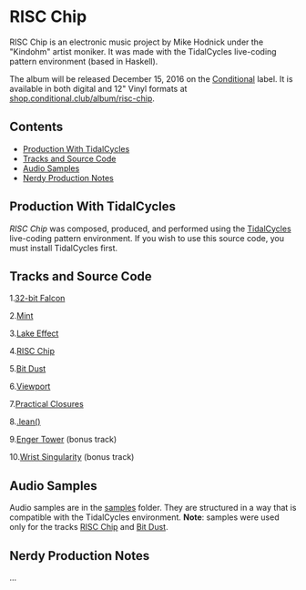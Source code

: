 RISC Chip
=========

RISC Chip is an electronic music project by Mike Hodnick under the "Kindohm" 
artist moniker. It was made with the TidalCycles live-coding pattern environment 
(based in Haskell). 

The album will be released December 15, 2016 on the [Conditional](http://conditional.club) label.
It is available in both digital and 12" Vinyl formats at 
[shop.conditional.club/album/risc-chip](http://shop.conditional.club/album/risc-chip).

## Contents

* [Production With TidalCycles](#tidalcycles)
* [Tracks and Source Code](#tracks)
* [Audio Samples](#samples)
* [Nerdy Production Notes](#notes)

<a name="tidalcycles"></a>
## Production With TidalCycles

_RISC Chip_ was composed, produced, and performed using the [TidalCycles](http://tidalcycles.org)
live-coding pattern environment. If you wish to use this source code, you must install
TidalCycles first.  

<a name="tracks"></a>
## Tracks and Source Code

1.[32-bit Falcon](blob/master/tracks/01.32-bit-Falcon.tidal)

2.[Mint](blob/master/tracks/02.Mint.tidal)

3.[Lake Effect](blob/master/tracks/01.32-bit-Falcon.tidal)

4.[RISC Chip](blob/master/tracks/01.32-bit-Falcon.tidal)

5.[Bit Dust](blob/master/tracks/01.32-bit-Falcon.tidal)

6.[Viewport](blob/master/tracks/01.32-bit-Falcon.tidal)

7.[Practical Closures](blob/master/tracks/01.32-bit-Falcon.tidal)

8.[.lean()](blob/master/tracks/01.32-bit-Falcon.tidal)

9.[Enger Tower](blob/master/tracks/01.32-bit-Falcon.tidal) (bonus track)

10.[Wrist Singularity](blob/master/tracks/01.32-bit-Falcon.tidal) (bonus track)


<a name="samples"></a>
## Audio Samples

Audio samples are in the [samples](tree/master/samples) folder. They are structured in a way
that is compatible with the TidalCycles environment. **Note**: samples were used only for the
tracks [RISC Chip](blob/master/tracks/01.32-bit-Falcon.tidal) and 
[Bit Dust](blob/master/tracks/01.32-bit-Falcon.tidal).

<a name="notes"></a>
## Nerdy Production Notes

...